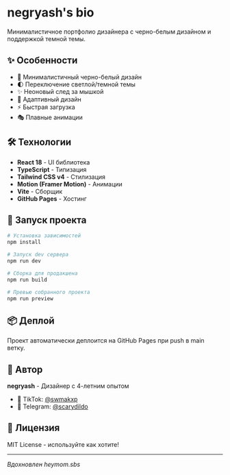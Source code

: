 # negryash's bio

Минималистичное портфолио дизайнера с черно-белым дизайном и поддержкой темной темы.

## ✨ Особенности

- 🎨 Минималистичный черно-белый дизайн
- 🌓 Переключение светлой/темной темы
- ✨ Неоновый след за мышкой
- 📱 Адаптивный дизайн
- ⚡ Быстрая загрузка
- 🎭 Плавные анимации

## 🛠 Технологии

- **React 18** - UI библиотека
- **TypeScript** - Типизация
- **Tailwind CSS v4** - Стилизация
- **Motion (Framer Motion)** - Анимации
- **Vite** - Сборщик
- **GitHub Pages** - Хостинг

## 🚀 Запуск проекта

```bash
# Установка зависимостей
npm install

# Запуск dev сервера
npm run dev

# Сборка для продакшена
npm run build

# Превью собранного проекта
npm run preview
```

## 📦 Деплой

Проект автоматически деплоится на GitHub Pages при push в main ветку.

## 👤 Автор

**negryash** - Дизайнер с 4-летним опытом

- 🎵 TikTok: [@swmakxp](https://tiktok.com/@swmakxp)
- 💬 Telegram: [@scarydildo](https://t.me/scarydildo)

## 📄 Лицензия

MIT License - используйте как хотите!

---

*Вдохновлен heymom.sbs*